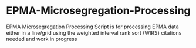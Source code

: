# EPMA-Microsegregation-Processing
EPMA Microsegregation Processing
Script is for processing EPMA data either in a line/grid using the weighted interval rank sort (WIRS)
citations needed and work in progress
